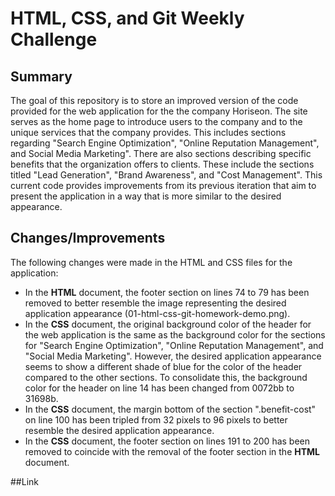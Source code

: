 # HTML, CSS, and Git Weekly Challenge

## Summary

The goal of this repository is to store an improved version of the code provided for the web application for the the company Horiseon. The site serves as the home page to introduce users to the company and to the unique services that the company provides. This includes sections regarding "Search Engine Optimization", "Online Reputation Management", and Social Media Marketing". There are also sections describing specific benefits that the organization offers to clients. These include the sections titled "Lead Generation", "Brand Awareness", and "Cost Management". This current code provides improvements from its previous iteration that aim to present the application in a way that is more similar to the desired appearance.

## Changes/Improvements 

The following changes were made in the HTML and CSS files for the application:

* In the **HTML** document, the footer section on lines 74 to 79 has been removed to better resemble the image representing the desired application appearance (01-html-css-git-homework-demo.png).
* In the **CSS** document, the original background color of the header for the web application is the same as the background color for the sections for "Search Engine Optimization", "Online Reputation Management", and "Social Media Marketing". However, the desired application appearance seems to show a different shade of blue for the color of the header compared to the other sections. To consolidate this, the background color for the header on line 14 has been changed from 0072bb to 31698b.
* In the **CSS** document, the margin bottom of the section ".benefit-cost" on line 100 has been tripled from 32 pixels to 96 pixels to better resemble the desired application appearance.
* In the **CSS** document, the footer section on lines 191 to 200 has been removed to coincide with the removal of the footer section in the **HTML** document.

##Link

